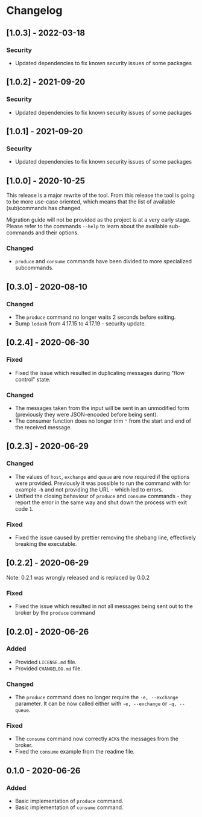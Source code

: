 # Changelog

## [1.0.3] - 2022-03-18

### Security

* Updated dependencies to fix known security issues of some packages

## [1.0.2] - 2021-09-20

### Security

* Updated dependencies to fix known security issues of some packages

## [1.0.1] - 2021-09-20

### Security

* Updated dependencies to fix known security issues of some packages

## [1.0.0] - 2020-10-25

This release is a major rewrite of the tool. From this release the tool is going to be more use-case oriented, which means that the list of available (sub)commands has changed.

Migration guide will not be provided as the project is at a very early stage. Please refer to the commands `--help` to learn about the available sub-commands and their options.

### Changed

* `produce` and `consume` commands have been divided to more specialized subcommands.

## [0.3.0] - 2020-08-10

### Changed

* The `produce` command no longer waits 2 seconds before exiting.
* Bump `lodash` from 4.17.15 to 4.17.19 - security update.

## [0.2.4] - 2020-06-30

### Fixed

* Fixed the issue which resulted in duplicating messages during "flow control" state.

### Changed

* The messages taken from the input will be sent in an unmodified form (previously they were JSON-encoded before being sent).
* The consumer function does no longer trim `"` from the start and end of the received message.

## [0.2.3] - 2020-06-29

### Changed

* The values of `host`, `exchange` and `queue` are now required if the options were provided. Previously it was possible to run the command with for example `-h` and not providing the URL - which led to errors. 
* Unified the closing behaviour of `produce` and `consume` commands - they report the error in the same way and shut down the process with exit code `1`.

### Fixed

* Fixed the issue caused by prettier removing the shebang line, effectively breaking the executable.

## [0.2.2] - 2020-06-29

Note: 0.2.1 was wrongly released and is replaced by 0.0.2

### Fixed

* Fixed the issue which resulted in not all messages being sent out to the broker by the `produce` command

## [0.2.0] - 2020-06-26

### Added

* Provided `LICENSE.md` file.
* Provided `CHANGELOG.md` file.

### Changed

* The `produce` command does no longer require the `-e, --exchange` parameter. It can be now called either with `-e, --exchange` or `-q, --queue`.

### Fixed

* The `consume` command now correctly `ACK`s the messages from the broker.
* Fixed the `consume` example from the readme file.

## 0.1.0 - 2020-06-26

### Added

* Basic implementation of `produce` command.
* Basic implementation of `consume` command.
